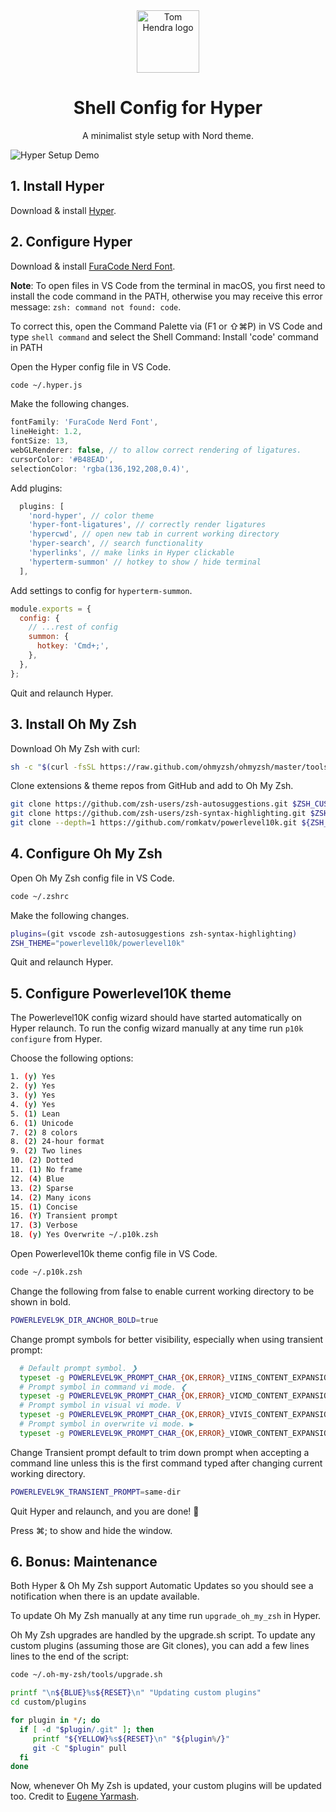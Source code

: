 <div align=center>
<img alt="Tom Hendra logo" src="https://res.cloudinary.com/tomhendra/image/upload/v1567091669/tomhendra-logo/tomhendra-logo-round-1024.png" width="100" />
<h1>Shell Config for Hyper</h1>
<p>A minimalist style setup with Nord theme.</p>
</div>

![Hyper Setup Demo](https://res.cloudinary.com/tomhendra/image/upload/v1591959459/github-readmes/hyper-demo.gif)

## 1. Install Hyper

Download & install [Hyper](https://hyper.is).

## 2. Configure Hyper

Download & install [FuraCode Nerd Font](https://github.com/ryanoasis/nerd-fonts/releases/download/v2.1.0/FiraCode.zip).

**Note**: To open files in VS Code from the terminal in macOS, you first need to install the code command in the PATH,
otherwise you may receive this error message: `zsh: command not found: code`.

To correct this, open the Command Palette via (F1 or ⇧⌘P) in VS Code and type `shell command` and select the Shell Command: Install 'code' command in PATH

Open the Hyper config file in VS Code.

```sh
code ~/.hyper.js
```

Make the following changes.

```js
fontFamily: 'FuraCode Nerd Font',
lineHeight: 1.2,
fontSize: 13,
webGLRenderer: false, // to allow correct rendering of ligatures.
cursorColor: '#B48EAD',
selectionColor: 'rgba(136,192,208,0.4)',
```

Add plugins:

```js
  plugins: [
    'nord-hyper', // color theme
    'hyper-font-ligatures', // correctly render ligatures
    'hypercwd', // open new tab in current working directory
    'hyper-search', // search functionality
    'hyperlinks', // make links in Hyper clickable
    'hyperterm-summon' // hotkey to show / hide terminal
  ],
```

Add settings to config for `hyperterm-summon`.

```js
module.exports = {
  config: {
    // ...rest of config
    summon: {
      hotkey: 'Cmd+;',
    },
  },
};
```

Quit and relaunch Hyper.

## 3. Install Oh My Zsh

Download Oh My Zsh with curl:

```sh
sh -c "$(curl -fsSL https://raw.github.com/ohmyzsh/ohmyzsh/master/tools/install.sh)"
```

Clone extensions & theme repos from GitHub and add to Oh My Zsh.

```sh
git clone https://github.com/zsh-users/zsh-autosuggestions.git $ZSH_CUSTOM/plugins/zsh-autosuggestions
git clone https://github.com/zsh-users/zsh-syntax-highlighting.git $ZSH_CUSTOM/plugins/zsh-syntax-highlighting
git clone --depth=1 https://github.com/romkatv/powerlevel10k.git ${ZSH_CUSTOM:-~/.oh-my-zsh/custom}/themes/powerlevel10k
```

## 4. Configure Oh My Zsh

Open Oh My Zsh config file in VS Code.

```sh
code ~/.zshrc
```

Make the following changes.

```sh
plugins=(git vscode zsh-autosuggestions zsh-syntax-highlighting)
ZSH_THEME="powerlevel10k/powerlevel10k"
```

Quit and relaunch Hyper.

## 5. Configure Powerlevel10K theme

The Powerlevel10K config wizard should have started automatically on Hyper relaunch.
To run the config wizard manually at any time run `p10k configure` from Hyper.

Choose the following options:

```sh
1. (y) Yes
2. (y) Yes
3. (y) Yes
4. (y) Yes
5. (1) Lean
6. (1) Unicode
7. (2) 8 colors
8. (2) 24-hour format
9. (2) Two lines
10. (2) Dotted
11. (1) No frame
12. (4) Blue
13. (2) Sparse
14. (2) Many icons
15. (1) Concise
16. (Y) Transient prompt
17. (3) Verbose
18. (y) Yes Overwrite ~/.p10k.zsh
```

Open Powerlevel10k theme config file in VS Code.

```sh
code ~/.p10k.zsh
```

Change the following from false to enable current working directory to be shown in bold.

```sh
POWERLEVEL9K_DIR_ANCHOR_BOLD=true
```

Change prompt symbols for better visibility, especially when using transient prompt:

```sh
  # Default prompt symbol. ❯
  typeset -g POWERLEVEL9K_PROMPT_CHAR_{OK,ERROR}_VIINS_CONTENT_EXPANSION='▶'
  # Prompt symbol in command vi mode. ❮
  typeset -g POWERLEVEL9K_PROMPT_CHAR_{OK,ERROR}_VICMD_CONTENT_EXPANSION='◀'
  # Prompt symbol in visual vi mode. V
  typeset -g POWERLEVEL9K_PROMPT_CHAR_{OK,ERROR}_VIVIS_CONTENT_EXPANSION='▼'
  # Prompt symbol in overwrite vi mode. ▶
  typeset -g POWERLEVEL9K_PROMPT_CHAR_{OK,ERROR}_VIOWR_CONTENT_EXPANSION='▶▶'
```

Change Transient prompt default to trim down prompt when accepting a command line unless this is the first command typed after changing current working directory.

```sh
POWERLEVEL9K_TRANSIENT_PROMPT=same-dir
```

Quit Hyper and relaunch, and you are done! 🚀

Press ⌘; to show and hide the window.

## 6. Bonus: Maintenance

Both Hyper & Oh My Zsh support Automatic Updates so you should see a notification when there is an update available.

To update Oh My Zsh manually at any time run `upgrade_oh_my_zsh` in Hyper.

Oh My Zsh upgrades are handled by the upgrade.sh script.
To update any custom plugins (assuming those are Git clones), you can add a few lines lines to the end of the script:

```sh
code ~/.oh-my-zsh/tools/upgrade.sh
```

```sh
printf "\n${BLUE}%s${RESET}\n" "Updating custom plugins"
cd custom/plugins

for plugin in */; do
  if [ -d "$plugin/.git" ]; then
     printf "${YELLOW}%s${RESET}\n" "${plugin%/}"
     git -C "$plugin" pull
  fi
done
```

Now, whenever Oh My Zsh is updated, your custom plugins will be updated too.
Credit to [Eugene Yarmash](https://unix.stackexchange.com/questions/477258/how-to-auto-update-custom-plugins-in-oh-my-zsh).
